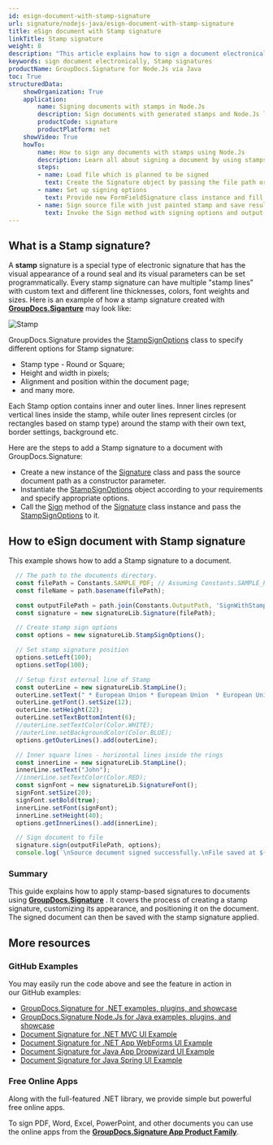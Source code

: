 ```yaml
---
id: esign-document-with-stamp-signature
url: signature/nodejs-java/esign-document-with-stamp-signature
title: eSign document with Stamp signature
linkTitle: Stamp signature
weight: 8
description: "This article explains how to sign a document electronically with generated Stamp signatures by GroupDocs.Signature API."
keywords: sign document electronically, Stamp signatures
productName: GroupDocs.Signature for Node.Js via Java 
toc: True
structuredData:
    showOrganization: True
    application:    
        name: Signing documents with stamps in Node.Js    
        description: Sign documents with generated stamps and Node.Js language by GroupDocs.Signature for Node.Js via Java APIs
        productCode: signature
        productPlatform: net 
    showVideo: True
    howTo:
        name: How to sign any documents with stamps using Node.Js 
        description: Learn all about signing a document by using stamps and Node.Js
        steps:
        - name: Load file which is planned to be signed
          text: Create the Signature object by passing the file path or stream as a constructor parameter.
        - name: Set up signing options 
          text: Provide new FormFieldSignature class instance and fill all demanded data.
        - name: Sign source file with just painted stamp and save result 
          text: Invoke the Sign method with signing options and output file path or stream.
---
```

## What is a Stamp signature?

A **stamp** signature is a special type of electronic signature that has the visual appearance of a round seal and its visual parameters can be set programmatically.
Every stamp signature can have multiple "stamp lines" with custom text and different line thicknesses, colors, font weights and sizes. Here is an example of how a stamp signature created with [**GroupDocs.Siganture**](https://products.groupdocs.com/signature/nodejs-java) may look like:

![Stamp](/signature/nodejs-java/images/esign-document-with-stamp-signature.png)

GroupDocs.Signature provides the [StampSignOptions](https://reference.groupdocs.com/signature/nodejs-java/com.groupdocs.signature.options/stampsignoptions) class to specify different options for Stamp signature:

* Stamp type - Round or Square;
* Height and width in pixels;
* Alignment and position within the document page;
* and many more.

Each Stamp option contains inner and outer lines. Inner lines represent vertical lines inside the stamp, while outer lines represent circles (or rectangles based on stamp type) around the stamp with their own text, border settings, background etc.

Here are the steps to add a Stamp signature to a document with GroupDocs.Signature:

* Create a new instance of the [Signature](https://reference.groupdocs.com/signature/nodejs-java/com.groupdocs.signature/signature) class and pass the source document path as a constructor parameter.
* Instantiate the [StampSignOptions](https://reference.groupdocs.com/signature/nodejs-java/com.groupdocs.signature.options/stampsignoptions) object according to your requirements and specify appropriate options.
* Call the [Sign](https://reference.groupdocs.com/signature/nodejs-java/com.groupdocs.signature/signature/sign/) method of the [Signature](https://reference.groupdocs.com/signature/nodejs-java/com.groupdocs.signature/signature) class instance and pass the [StampSignOptions](https://reference.groupdocs.com/signature/nodejs-java/com.groupdocs.signature.options/stampsignoptions) to it.

## How to eSign document with Stamp signature

This example shows how to add a Stamp signature to a document.

```javascript
  // The path to the documents directory.
  const filePath = Constants.SAMPLE_PDF; // Assuming Constants.SAMPLE_PDF is defined elsewhere
  const fileName = path.basename(filePath);

  const outputFilePath = path.join(Constants.OutputPath, 'SignWithStamp', fileName);
  const signature = new signatureLib.Signature(filePath);

  // Create stamp sign options
  const options = new signatureLib.StampSignOptions();

  // Set stamp signature position
  options.setLeft(100);
  options.setTop(100);

  // Setup first external line of Stamp
  const outerLine = new signatureLib.StampLine();
  outerLine.setText(" * European Union * European Union  * European Union  * European Union  * European Union  * ");
  outerLine.getFont().setSize(12);
  outerLine.setHeight(22);
  outerLine.setTextBottomIntent(6);
  //outerLine.setTextColor(Color.WHITE);
  //outerLine.setBackgroundColor(Color.BLUE);
  options.getOuterLines().add(outerLine);

  // Inner square lines - horizontal lines inside the rings
  const innerLine = new signatureLib.StampLine();
  innerLine.setText("John");
  //innerLine.setTextColor(Color.RED);
  const signFont = new signatureLib.SignatureFont();
  signFont.setSize(20);
  signFont.setBold(true);
  innerLine.setFont(signFont);
  innerLine.setHeight(40);
  options.getInnerLines().add(innerLine);

  // Sign document to file
  signature.sign(outputFilePath, options);
  console.log(`\nSource document signed successfully.\nFile saved at ${outputFilePath}`);
```
### Summary
This guide explains how to apply stamp-based signatures to documents using [**GroupDocs.Signature**](https://products.groupdocs.com/signature/nodejs-java) . It covers the process of creating a stamp signature, customizing its appearance, and positioning it on the document. The signed document can then be saved with the stamp signature applied.



## More resources

### GitHub Examples

You may easily run the code above and see the feature in action in our GitHub examples:

* [GroupDocs.Signature for .NET examples, plugins, and showcase](https://github.com/groupdocs-signature/GroupDocs.Signature-for-.NET)
* [GroupDocs.Signature Node.Js for Java examples, plugins, and showcase](https://github.com/groupdocs-signature/GroupDocs.Signature-for-Java)
* [Document Signature for .NET MVC UI Example](https://github.com/groupdocs-signature/GroupDocs.Signature-for-.NET-MVC)
* [Document Signature for .NET App WebForms UI Example](https://github.com/groupdocs-signature/GroupDocs.Signature-for-.NET-WebForms)
* [Document Signature for Java App Dropwizard UI Example](https://github.com/groupdocs-signature/GroupDocs.Signature-for-Java-Dropwizard)
* [Document Signature for Java Spring UI Example](https://github.com/groupdocs-signature/GroupDocs.Signature-for-Java-Spring)

### Free Online Apps

Along with the full-featured .NET library, we provide simple but powerful free online apps.

To sign PDF, Word, Excel, PowerPoint, and other documents you can use the online apps from the **[GroupDocs.Signature App Product Family](https://products.groupdocs.app/signature/family)**.